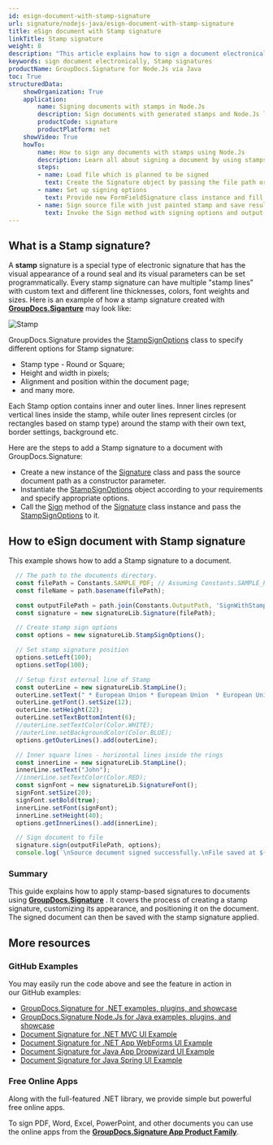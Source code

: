 ```yaml
---
id: esign-document-with-stamp-signature
url: signature/nodejs-java/esign-document-with-stamp-signature
title: eSign document with Stamp signature
linkTitle: Stamp signature
weight: 8
description: "This article explains how to sign a document electronically with generated Stamp signatures by GroupDocs.Signature API."
keywords: sign document electronically, Stamp signatures
productName: GroupDocs.Signature for Node.Js via Java 
toc: True
structuredData:
    showOrganization: True
    application:    
        name: Signing documents with stamps in Node.Js    
        description: Sign documents with generated stamps and Node.Js language by GroupDocs.Signature for Node.Js via Java APIs
        productCode: signature
        productPlatform: net 
    showVideo: True
    howTo:
        name: How to sign any documents with stamps using Node.Js 
        description: Learn all about signing a document by using stamps and Node.Js
        steps:
        - name: Load file which is planned to be signed
          text: Create the Signature object by passing the file path or stream as a constructor parameter.
        - name: Set up signing options 
          text: Provide new FormFieldSignature class instance and fill all demanded data.
        - name: Sign source file with just painted stamp and save result 
          text: Invoke the Sign method with signing options and output file path or stream.
---
```

## What is a Stamp signature?

A **stamp** signature is a special type of electronic signature that has the visual appearance of a round seal and its visual parameters can be set programmatically.
Every stamp signature can have multiple "stamp lines" with custom text and different line thicknesses, colors, font weights and sizes. Here is an example of how a stamp signature created with [**GroupDocs.Siganture**](https://products.groupdocs.com/signature/nodejs-java) may look like:

![Stamp](/signature/nodejs-java/images/esign-document-with-stamp-signature.png)

GroupDocs.Signature provides the [StampSignOptions](https://reference.groupdocs.com/signature/nodejs-java/com.groupdocs.signature.options/stampsignoptions) class to specify different options for Stamp signature:

* Stamp type - Round or Square;
* Height and width in pixels;
* Alignment and position within the document page;
* and many more.

Each Stamp option contains inner and outer lines. Inner lines represent vertical lines inside the stamp, while outer lines represent circles (or rectangles based on stamp type) around the stamp with their own text, border settings, background etc.

Here are the steps to add a Stamp signature to a document with GroupDocs.Signature:

* Create a new instance of the [Signature](https://reference.groupdocs.com/signature/nodejs-java/com.groupdocs.signature/signature) class and pass the source document path as a constructor parameter.
* Instantiate the [StampSignOptions](https://reference.groupdocs.com/signature/nodejs-java/com.groupdocs.signature.options/stampsignoptions) object according to your requirements and specify appropriate options.
* Call the [Sign](https://reference.groupdocs.com/signature/nodejs-java/com.groupdocs.signature/signature/sign/) method of the [Signature](https://reference.groupdocs.com/signature/nodejs-java/com.groupdocs.signature/signature) class instance and pass the [StampSignOptions](https://reference.groupdocs.com/signature/nodejs-java/com.groupdocs.signature.options/stampsignoptions) to it.

## How to eSign document with Stamp signature

This example shows how to add a Stamp signature to a document.

```javascript
  // The path to the documents directory.
  const filePath = Constants.SAMPLE_PDF; // Assuming Constants.SAMPLE_PDF is defined elsewhere
  const fileName = path.basename(filePath);

  const outputFilePath = path.join(Constants.OutputPath, 'SignWithStamp', fileName);
  const signature = new signatureLib.Signature(filePath);

  // Create stamp sign options
  const options = new signatureLib.StampSignOptions();

  // Set stamp signature position
  options.setLeft(100);
  options.setTop(100);

  // Setup first external line of Stamp
  const outerLine = new signatureLib.StampLine();
  outerLine.setText(" * European Union * European Union  * European Union  * European Union  * European Union  * ");
  outerLine.getFont().setSize(12);
  outerLine.setHeight(22);
  outerLine.setTextBottomIntent(6);
  //outerLine.setTextColor(Color.WHITE);
  //outerLine.setBackgroundColor(Color.BLUE);
  options.getOuterLines().add(outerLine);

  // Inner square lines - horizontal lines inside the rings
  const innerLine = new signatureLib.StampLine();
  innerLine.setText("John");
  //innerLine.setTextColor(Color.RED);
  const signFont = new signatureLib.SignatureFont();
  signFont.setSize(20);
  signFont.setBold(true);
  innerLine.setFont(signFont);
  innerLine.setHeight(40);
  options.getInnerLines().add(innerLine);

  // Sign document to file
  signature.sign(outputFilePath, options);
  console.log(`\nSource document signed successfully.\nFile saved at ${outputFilePath}`);
```
### Summary
This guide explains how to apply stamp-based signatures to documents using [**GroupDocs.Signature**](https://products.groupdocs.com/signature/nodejs-java) . It covers the process of creating a stamp signature, customizing its appearance, and positioning it on the document. The signed document can then be saved with the stamp signature applied.



## More resources

### GitHub Examples

You may easily run the code above and see the feature in action in our GitHub examples:

* [GroupDocs.Signature for .NET examples, plugins, and showcase](https://github.com/groupdocs-signature/GroupDocs.Signature-for-.NET)
* [GroupDocs.Signature Node.Js for Java examples, plugins, and showcase](https://github.com/groupdocs-signature/GroupDocs.Signature-for-Java)
* [Document Signature for .NET MVC UI Example](https://github.com/groupdocs-signature/GroupDocs.Signature-for-.NET-MVC)
* [Document Signature for .NET App WebForms UI Example](https://github.com/groupdocs-signature/GroupDocs.Signature-for-.NET-WebForms)
* [Document Signature for Java App Dropwizard UI Example](https://github.com/groupdocs-signature/GroupDocs.Signature-for-Java-Dropwizard)
* [Document Signature for Java Spring UI Example](https://github.com/groupdocs-signature/GroupDocs.Signature-for-Java-Spring)

### Free Online Apps

Along with the full-featured .NET library, we provide simple but powerful free online apps.

To sign PDF, Word, Excel, PowerPoint, and other documents you can use the online apps from the **[GroupDocs.Signature App Product Family](https://products.groupdocs.app/signature/family)**.